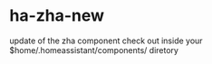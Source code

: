 # ha-zha-new
update of the zha component
check out inside your $home/.homeassistant/components/ diretory
